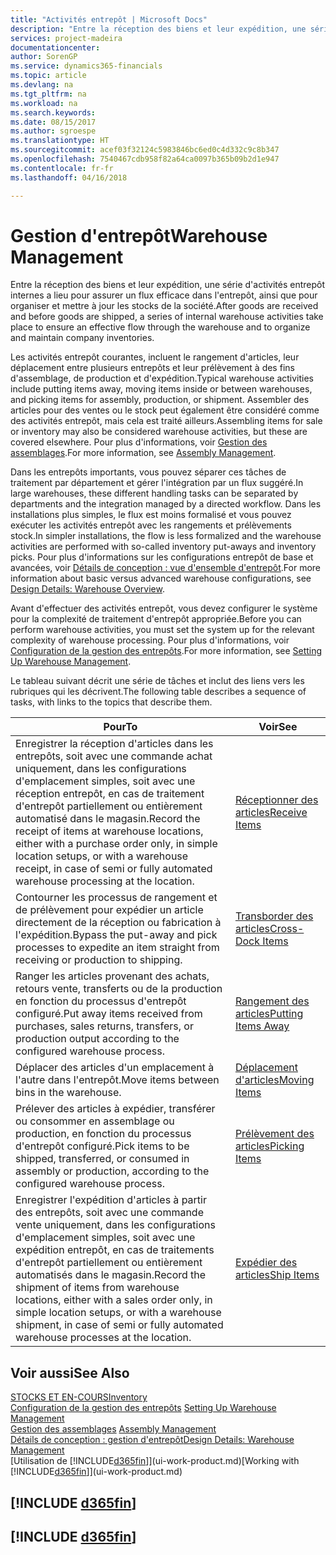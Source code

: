 ```yaml
---
title: "Activités entrepôt | Microsoft Docs"
description: "Entre la réception des biens et leur expédition, une série d'activités entrepôt internes a lieu pour assurer un flux efficace dans l'entrepôt, ainsi que pour organiser et mettre à jour les stocks de la société."
services: project-madeira
documentationcenter: 
author: SorenGP
ms.service: dynamics365-financials
ms.topic: article
ms.devlang: na
ms.tgt_pltfrm: na
ms.workload: na
ms.search.keywords: 
ms.date: 08/15/2017
ms.author: sgroespe
ms.translationtype: HT
ms.sourcegitcommit: acef03f32124c5983846bc6ed0c4d332c9c8b347
ms.openlocfilehash: 7540467cdb958f82a64ca0097b365b09b2d1e947
ms.contentlocale: fr-fr
ms.lasthandoff: 04/16/2018

---
```

# <a name="warehouse-management"></a><span data-ttu-id="c1c1c-103">Gestion d'entrepôt</span><span class="sxs-lookup"><span data-stu-id="c1c1c-103">Warehouse Management</span></span>
<span data-ttu-id="c1c1c-104">Entre la réception des biens et leur expédition, une série d'activités entrepôt internes a lieu pour assurer un flux efficace dans l'entrepôt, ainsi que pour organiser et mettre à jour les stocks de la société.</span><span class="sxs-lookup"><span data-stu-id="c1c1c-104">After goods are received and before goods are shipped, a series of internal warehouse activities take place to ensure an effective flow through the warehouse and to organize and maintain company inventories.</span></span>

<span data-ttu-id="c1c1c-105">Les activités entrepôt courantes, incluent le rangement d'articles, leur déplacement entre plusieurs entrepôts et leur prélèvement à des fins d'assemblage, de production et d'expédition.</span><span class="sxs-lookup"><span data-stu-id="c1c1c-105">Typical warehouse activities include putting items away, moving items inside or between warehouses, and picking items for assembly, production, or shipment.</span></span> <span data-ttu-id="c1c1c-106">Assembler des articles pour des ventes ou le stock peut également être considéré comme des activités entrepôt, mais cela est traité ailleurs.</span><span class="sxs-lookup"><span data-stu-id="c1c1c-106">Assembling items for sale or inventory may also be considered warehouse activities, but these are covered elsewhere.</span></span> <span data-ttu-id="c1c1c-107">Pour plus d'informations, voir [Gestion des assemblages](assembly-assemble-items.md).</span><span class="sxs-lookup"><span data-stu-id="c1c1c-107">For more information, see [Assembly Management](assembly-assemble-items.md).</span></span>  

<span data-ttu-id="c1c1c-108">Dans les entrepôts importants, vous pouvez séparer ces tâches de traitement par département et gérer l'intégration par un flux suggéré.</span><span class="sxs-lookup"><span data-stu-id="c1c1c-108">In large warehouses, these different handling tasks can be separated by departments and the integration managed by a directed workflow.</span></span> <span data-ttu-id="c1c1c-109">Dans les installations plus simples, le flux est moins formalisé et vous pouvez exécuter les activités entrepôt avec les rangements et prélèvements stock.</span><span class="sxs-lookup"><span data-stu-id="c1c1c-109">In simpler installations, the flow is less formalized and the warehouse activities are performed with so-called inventory put-aways and inventory picks.</span></span> <span data-ttu-id="c1c1c-110">Pour plus d'informations sur les configurations entrepôt de base et avancées, voir [Détails de conception : vue d'ensemble d'entrepôt](design-details-warehouse-overview.md).</span><span class="sxs-lookup"><span data-stu-id="c1c1c-110">For more information about basic versus advanced warehouse configurations, see [Design Details: Warehouse Overview](design-details-warehouse-overview.md).</span></span>

<span data-ttu-id="c1c1c-111">Avant d'effectuer des activités entrepôt, vous devez configurer le système pour la complexité de traitement d'entrepôt appropriée.</span><span class="sxs-lookup"><span data-stu-id="c1c1c-111">Before you can perform warehouse activities, you must set the system up for the relevant complexity of warehouse processing.</span></span> <span data-ttu-id="c1c1c-112">Pour plus d'informations, voir [Configuration de la gestion des entrepôts](warehouse-setup-warehouse.md).</span><span class="sxs-lookup"><span data-stu-id="c1c1c-112">For more information, see [Setting Up Warehouse Management](warehouse-setup-warehouse.md).</span></span>

 <span data-ttu-id="c1c1c-113">Le tableau suivant décrit une série de tâches et inclut des liens vers les rubriques qui les décrivent.</span><span class="sxs-lookup"><span data-stu-id="c1c1c-113">The following table describes a sequence of tasks, with links to the topics that describe them.</span></span>   

|<span data-ttu-id="c1c1c-114">**Pour**</span><span class="sxs-lookup"><span data-stu-id="c1c1c-114">**To**</span></span>|<span data-ttu-id="c1c1c-115">**Voir**</span><span class="sxs-lookup"><span data-stu-id="c1c1c-115">**See**</span></span>|  
|------------|-------------|  
|<span data-ttu-id="c1c1c-116">Enregistrer la réception d'articles dans les entrepôts, soit avec une commande achat uniquement, dans les configurations d'emplacement simples, soit avec une réception entrepôt, en cas de traitement d'entrepôt partiellement ou entièrement automatisé dans le magasin.</span><span class="sxs-lookup"><span data-stu-id="c1c1c-116">Record the receipt of items at warehouse locations, either with a purchase order only, in simple location setups, or with a warehouse receipt, in case of semi or fully automated warehouse processing at the location.</span></span>|[<span data-ttu-id="c1c1c-117">Réceptionner des articles</span><span class="sxs-lookup"><span data-stu-id="c1c1c-117">Receive Items</span></span>](warehouse-how-receive-items.md)|
|<span data-ttu-id="c1c1c-118">Contourner les processus de rangement et de prélèvement pour expédier un article directement de la réception ou fabrication à l'expédition.</span><span class="sxs-lookup"><span data-stu-id="c1c1c-118">Bypass the put-away and pick processes to expedite an item straight from receiving or production to shipping.</span></span>|[<span data-ttu-id="c1c1c-119">Transborder des articles</span><span class="sxs-lookup"><span data-stu-id="c1c1c-119">Cross-Dock Items</span></span>](warehouse-how-to-cross-dock-items.md)|    
|<span data-ttu-id="c1c1c-120">Ranger les articles provenant des achats, retours vente, transferts ou de la production en fonction du processus d'entrepôt configuré.</span><span class="sxs-lookup"><span data-stu-id="c1c1c-120">Put away items received from purchases, sales returns, transfers, or production output according to the configured warehouse process.</span></span>|[<span data-ttu-id="c1c1c-121">Rangement des articles</span><span class="sxs-lookup"><span data-stu-id="c1c1c-121">Putting Items Away</span></span>](warehouse-put-away-items.md)|
|<span data-ttu-id="c1c1c-122">Déplacer des articles d'un emplacement à l'autre dans l'entrepôt.</span><span class="sxs-lookup"><span data-stu-id="c1c1c-122">Move items between bins in the warehouse.</span></span>|[<span data-ttu-id="c1c1c-123">Déplacement d'articles</span><span class="sxs-lookup"><span data-stu-id="c1c1c-123">Moving Items</span></span>](warehouse-move-items.md)|
|<span data-ttu-id="c1c1c-124">Prélever des articles à expédier, transférer ou consommer en assemblage ou production, en fonction du processus d'entrepôt configuré.</span><span class="sxs-lookup"><span data-stu-id="c1c1c-124">Pick items to be shipped, transferred, or consumed in assembly or production, according to the configured warehouse process.</span></span>|[<span data-ttu-id="c1c1c-125">Prélèvement des articles</span><span class="sxs-lookup"><span data-stu-id="c1c1c-125">Picking Items</span></span>](warehouse-pick-items.md)|
|<span data-ttu-id="c1c1c-126">Enregistrer l'expédition d'articles à partir des entrepôts, soit avec une commande vente uniquement, dans les configurations d'emplacement simples, soit avec une expédition entrepôt, en cas de traitements d'entrepôt partiellement ou entièrement automatisés dans le magasin.</span><span class="sxs-lookup"><span data-stu-id="c1c1c-126">Record the shipment of items from warehouse locations, either with a sales order only, in simple location setups, or with a warehouse shipment, in case of semi or fully automated warehouse processes at the location.</span></span>|[<span data-ttu-id="c1c1c-127">Expédier des articles</span><span class="sxs-lookup"><span data-stu-id="c1c1c-127">Ship Items</span></span>](warehouse-how-ship-items.md)|  

## <a name="see-also"></a><span data-ttu-id="c1c1c-128">Voir aussi</span><span class="sxs-lookup"><span data-stu-id="c1c1c-128">See Also</span></span>  
[<span data-ttu-id="c1c1c-129">STOCKS ET EN-COURS</span><span class="sxs-lookup"><span data-stu-id="c1c1c-129">Inventory</span></span>](inventory-manage-inventory.md)  
<span data-ttu-id="c1c1c-130">[Configuration de la gestion des entrepôts](warehouse-setup-warehouse.md)   </span><span class="sxs-lookup"><span data-stu-id="c1c1c-130">[Setting Up Warehouse Management](warehouse-setup-warehouse.md)   </span></span>  
<span data-ttu-id="c1c1c-131">[Gestion des assemblages](assembly-assemble-items.md)  </span><span class="sxs-lookup"><span data-stu-id="c1c1c-131">[Assembly Management](assembly-assemble-items.md)  </span></span>  
[<span data-ttu-id="c1c1c-132">Détails de conception : gestion d'entrepôt</span><span class="sxs-lookup"><span data-stu-id="c1c1c-132">Design Details: Warehouse Management</span></span>](design-details-warehouse-management.md)  
<span data-ttu-id="c1c1c-133">[Utilisation de [!INCLUDE[d365fin](includes/d365fin_md.md)]](ui-work-product.md)</span><span class="sxs-lookup"><span data-stu-id="c1c1c-133">[Working with [!INCLUDE[d365fin](includes/d365fin_md.md)]](ui-work-product.md)</span></span>  

## [!INCLUDE [d365fin](includes/free_trial_md.md)]  
## [!INCLUDE [d365fin](includes/training_link_md.md)]

